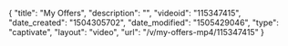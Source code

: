 {
    "title": "My Offers",
    "description": "",
    "videoid": "115347415",
    "date_created": "1504305702",
    "date_modified": "1505429046",
    "type": "captivate",
    "layout": "video",
    "url": "\/v\/my-offers-mp4\/115347415"
}
